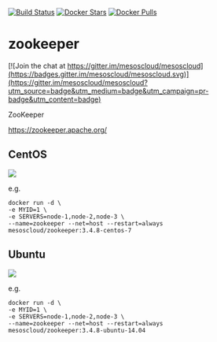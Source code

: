 [![Build Status](https://travis-ci.org/mesoscloud/zookeeper.svg?branch=master)](https://travis-ci.org/mesoscloud/zookeeper)
[![Docker Stars](https://img.shields.io/docker/stars/mesoscloud/zookeeper.svg)](https://hub.docker.com/r/mesoscloud/zookeeper/)
[![Docker Pulls](https://img.shields.io/docker/pulls/mesoscloud/zookeeper.svg)](https://hub.docker.com/r/mesoscloud/zookeeper/)

# zookeeper

[![Join the chat at https://gitter.im/mesoscloud/mesoscloud](https://badges.gitter.im/mesoscloud/mesoscloud.svg)](https://gitter.im/mesoscloud/mesoscloud?utm_source=badge&utm_medium=badge&utm_campaign=pr-badge&utm_content=badge)

ZooKeeper

https://zookeeper.apache.org/

## CentOS

[![](https://badge.imagelayers.io/mesoscloud/zookeeper:3.4.8-centos-7.svg)](https://imagelayers.io/?images=mesoscloud/zookeeper:3.4.8-centos-7)

e.g.

```
docker run -d \
-e MYID=1 \
-e SERVERS=node-1,node-2,node-3 \
--name=zookeeper --net=host --restart=always mesoscloud/zookeeper:3.4.8-centos-7
```

## Ubuntu

[![](https://badge.imagelayers.io/mesoscloud/zookeeper:3.4.8-ubuntu-14.04.svg)](https://imagelayers.io/?images=mesoscloud/zookeeper:3.4.8-ubuntu-14.04)

e.g.

```
docker run -d \
-e MYID=1 \
-e SERVERS=node-1,node-2,node-3 \
--name=zookeeper --net=host --restart=always mesoscloud/zookeeper:3.4.8-ubuntu-14.04
```
